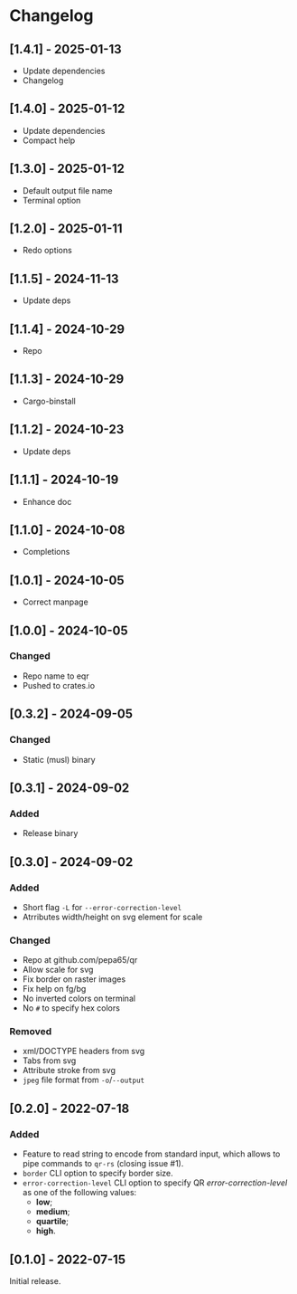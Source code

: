 # Changelog
## [1.4.1] - 2025-01-13
- Update dependencies
- Changelog

## [1.4.0] - 2025-01-12
- Update dependencies
- Compact help 

## [1.3.0] - 2025-01-12
- Default output file name
- Terminal option

## [1.2.0] - 2025-01-11
- Redo options

## [1.1.5] - 2024-11-13
- Update deps

## [1.1.4] - 2024-10-29
- Repo

## [1.1.3] - 2024-10-29
- Cargo-binstall

## [1.1.2] - 2024-10-23
- Update deps

## [1.1.1] - 2024-10-19
- Enhance doc

## [1.1.0] - 2024-10-08
- Completions

## [1.0.1] - 2024-10-05
- Correct manpage

## [1.0.0] - 2024-10-05
### Changed
- Repo name to eqr
- Pushed to crates.io

## [0.3.2] - 2024-09-05
### Changed
- Static (musl) binary

## [0.3.1] - 2024-09-02
### Added
- Release binary

## [0.3.0] - 2024-09-02
### Added
- Short flag `-L` for `--error-correction-level`
- Atrributes width/height on svg element for scale

### Changed
- Repo at github.com/pepa65/qr
- Allow scale for svg
- Fix border on raster images
- Fix help on fg/bg
- No inverted colors on terminal
- No `#` to specify hex colors

### Removed
- xml/DOCTYPE headers from svg
- Tabs from svg
- Attribute stroke from svg
- `jpeg` file format from `-o`/`--output`

## [0.2.0] - 2022-07-18
### Added
- Feature to read string to encode from standard input, which allows to pipe
  commands to `qr-rs` (closing issue #1).
- `border` CLI option to specify border size.
- `error-correction-level` CLI option to specify QR *error-correction-level* as
  one of the following values:
  - **low**;
  - **medium**;
  - **quartile**;
  - **high**.

## [0.1.0] - 2022-07-15
Initial release.
